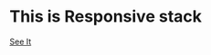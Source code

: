 <h1>This is Responsive stack</h1>
<a href="https://maryama-mohamed.github.io/responsive-stack/">See It</a>
